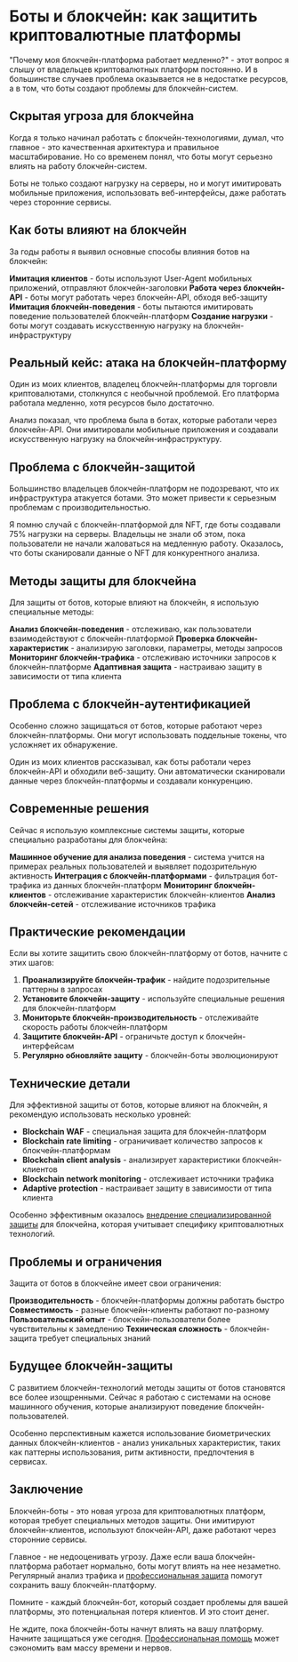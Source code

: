 ﻿# Боты и блокчейн: как защитить криптовалютные платформы

"Почему моя блокчейн-платформа работает медленно?" - этот вопрос я слышу от владельцев криптовалютных платформ постоянно. И в большинстве случаев проблема оказывается не в недостатке ресурсов, а в том, что боты создают проблемы для блокчейн-систем.

## Скрытая угроза для блокчейна

Когда я только начинал работать с блокчейн-технологиями, думал, что главное - это качественная архитектура и правильное масштабирование. Но со временем понял, что боты могут серьезно влиять на работу блокчейн-систем.

Боты не только создают нагрузку на серверы, но и могут имитировать мобильные приложения, использовать веб-интерфейсы, даже работать через сторонние сервисы.

## Как боты влияют на блокчейн

За годы работы я выявил основные способы влияния ботов на блокчейн:

**Имитация клиентов** - боты используют User-Agent мобильных приложений, отправляют блокчейн-заголовки
**Работа через блокчейн-API** - боты могут работать через блокчейн-API, обходя веб-защиту
**Имитация блокчейн-поведения** - боты пытаются имитировать поведение пользователей блокчейн-платформ
**Создание нагрузки** - боты могут создавать искусственную нагрузку на блокчейн-инфраструктуру

## Реальный кейс: атака на блокчейн-платформу

Один из моих клиентов, владелец блокчейн-платформы для торговли криптовалютами, столкнулся с необычной проблемой. Его платформа работала медленно, хотя ресурсов было достаточно.

Анализ показал, что проблема была в ботах, которые работали через блокчейн-API. Они имитировали мобильные приложения и создавали искусственную нагрузку на блокчейн-инфраструктуру.

## Проблема с блокчейн-защитой

Большинство владельцев блокчейн-платформ не подозревают, что их инфраструктура атакуется ботами. Это может привести к серьезным проблемам с производительностью.

Я помню случай с блокчейн-платформой для NFT, где боты создавали 75% нагрузки на серверы. Владельцы не знали об этом, пока пользователи не начали жаловаться на медленную работу. Оказалось, что боты сканировали данные о NFT для конкурентного анализа.

## Методы защиты для блокчейна

Для защиты от ботов, которые влияют на блокчейн, я использую специальные методы:

**Анализ блокчейн-поведения** - отслеживаю, как пользователи взаимодействуют с блокчейн-платформой
**Проверка блокчейн-характеристик** - анализирую заголовки, параметры, методы запросов
**Мониторинг блокчейн-трафика** - отслеживаю источники запросов к блокчейн-платформе
**Адаптивная защита** - настраиваю защиту в зависимости от типа клиента

## Проблема с блокчейн-аутентификацией

Особенно сложно защищаться от ботов, которые работают через блокчейн-платформы. Они могут использовать поддельные токены, что усложняет их обнаружение.

Один из моих клиентов рассказывал, как боты работали через блокчейн-API и обходили веб-защиту. Они автоматически сканировали данные через блокчейн-платформы и создавали конкуренцию.

## Современные решения

Сейчас я использую комплексные системы защиты, которые специально разработаны для блокчейна:

**Машинное обучение для анализа поведения** - система учится на примерах реальных пользователей и выявляет подозрительную активность
**Интеграция с блокчейн-платформами** - фильтрация бот-трафика из данных блокчейн-платформ
**Мониторинг блокчейн-клиентов** - отслеживание характеристик блокчейн-клиентов
**Анализ блокчейн-сетей** - отслеживание источников трафика

## Практические рекомендации

Если вы хотите защитить свою блокчейн-платформу от ботов, начните с этих шагов:

1. **Проанализируйте блокчейн-трафик** - найдите подозрительные паттерны в запросах
2. **Установите блокчейн-защиту** - используйте специальные решения для блокчейн-платформ
3. **Мониторьте блокчейн-производительность** - отслеживайте скорость работы блокчейн-платформ
4. **Защитите блокчейн-API** - ограничьте доступ к блокчейн-интерфейсам
5. **Регулярно обновляйте защиту** - блокчейн-боты эволюционируют

## Технические детали

Для эффективной защиты от ботов, которые влияют на блокчейн, я рекомендую использовать несколько уровней:

- **Blockchain WAF** - специальная защита для блокчейн-платформ
- **Blockchain rate limiting** - ограничивает количество запросов к блокчейн-платформам
- **Blockchain client analysis** - анализирует характеристики блокчейн-клиентов
- **Blockchain network monitoring** - отслеживает источники трафика
- **Adaptive protection** - настраивает защиту в зависимости от типа клиента

Особенно эффективным оказалось [внедрение специализированной защиты](https://progaem.com/ustanovka-antibota-usluga-po-zashhite-ot-botov-vashih-sajtov-na-razlichnyh-cms-sistemah.html) для блокчейна, которая учитывает специфику криптовалютных технологий.

## Проблемы и ограничения

Защита от ботов в блокчейне имеет свои ограничения:

**Производительность** - блокчейн-платформы должны работать быстро
**Совместимость** - разные блокчейн-клиенты работают по-разному
**Пользовательский опыт** - блокчейн-пользователи более чувствительны к замедлению
**Техническая сложность** - блокчейн-защита требует специальных знаний

## Будущее блокчейн-защиты

С развитием блокчейн-технологий методы защиты от ботов становятся все более изощренными. Сейчас я работаю с системами на основе машинного обучения, которые анализируют поведение блокчейн-пользователей.

Особенно перспективным кажется использование биометрических данных блокчейн-клиентов - анализ уникальных характеристик, таких как паттерны использования, ритм активности, предпочтения в сервисах.

## Заключение

Блокчейн-боты - это новая угроза для криптовалютных платформ, которая требует специальных методов защиты. Они имитируют блокчейн-клиентов, используют блокчейн-API, даже работают через сторонние сервисы.

Главное - не недооценивать угрозу. Даже если ваша блокчейн-платформа работает нормально, боты могут влиять на нее незаметно. Регулярный анализ трафика и [профессиональная защита](https://progaem.com/ustanovka-antibota-usluga-po-zashhite-ot-botov-vashih-sajtov-na-razlichnyh-cms-sistemah.html) помогут сохранить вашу блокчейн-платформу.

Помните - каждый блокчейн-бот, который создает проблемы для вашей платформы, это потенциальная потеря клиентов. И это стоит денег.

Не ждите, пока блокчейн-боты начнут влиять на вашу платформу. Начните защищаться уже сегодня. [Профессиональная помощь](https://progaem.com/ustanovka-antibota-usluga-po-zashhite-ot-botov-vashih-sajtov-na-razlichnyh-cms-sistemah.html) может сэкономить вам массу времени и нервов.
